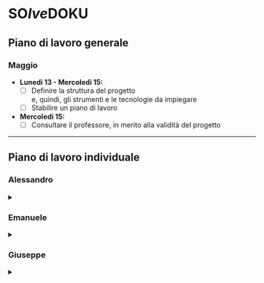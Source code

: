 # SO*lve*DOKU

## Piano di lavoro generale

### Maggio

- **Lunedì 13 - Mercoledì 15:**
  - [ ] Definire la struttura del progetto<br> e, quindi, gli strumenti e le tecnologie da impiegare
  - [ ] Stabilire un piano di lavoro

- **Mercoledì 15:**
  - [ ] Consultare il professore, in merito alla validità del progetto

---

## Piano di lavoro individuale

### Alessandro
<details><summary></summary>

#### Maggio

- *data da definire*
  - [ ] *task da definire*

</details>

### Emanuele
<details><summary></summary>

#### Maggio

- *data da definire*
  - [ ] *task da definire*

</details>

### Giuseppe
<details><summary></summary>

#### Maggio

- *data da definire*
  - [ ] *task da definire*

</details>
